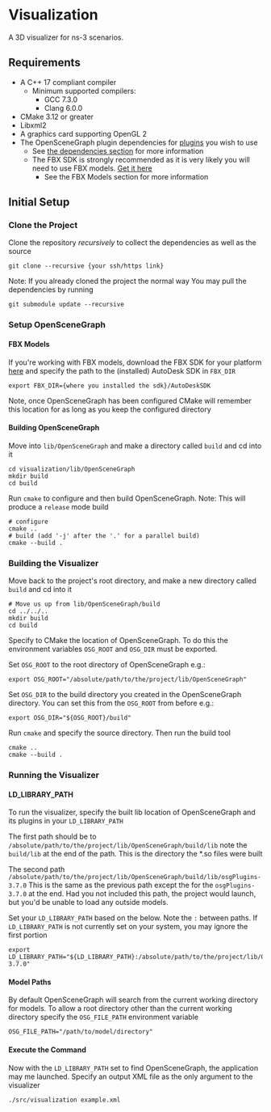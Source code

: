 # Visualization
A 3D visualizer for ns-3 scenarios.

## Requirements

* A C++ 17 compliant compiler
  * Minimum supported compilers:
    * GCC 7.3.0
    * Clang 6.0.0
* CMake 3.12 or greater
* Libxml2
* A graphics card supporting OpenGL 2
* The OpenSceneGraph plugin dependencies for [plugins](http://www.openscenegraph.org/index.php/documentation/guides/user-guides/61-osgplugins) you wish to use
  * See [the dependencies section](http://www.openscenegraph.org/index.php/download-section/dependencies) for more information
  * The FBX SDK is strongly recommended as it is very likely you will need to use FBX models. [Get it here](https://www.autodesk.com/developer-network/platform-technologies/fbx-sdk-2019-0)
    * See the FBX Models section for more information


## Initial Setup

### Clone the Project
Clone the repository _recursively_ to collect the dependencies as well as the source

```shell
git clone --recursive {your ssh/https link}
```

Note: If you already cloned the project the normal way
You may pull the dependencies by running

```shell
git submodule update --recursive
```

### Setup OpenSceneGraph

#### FBX Models
If you're working with FBX models, download the FBX SDK for your platform [here](https://www.autodesk.com/developer-network/platform-technologies/fbx-sdk-2019-0)
and specify the path to the (installed) AutoDesk SDK in `FBX_DIR`

```shell
export FBX_DIR={where you installed the sdk}/AutoDeskSDK
```
Note, once OpenSceneGraph has been configured CMake will remember this location for as long as you keep the configured directory


#### Building OpenSceneGraph
Move into `lib/OpenSceneGraph` and make a directory called `build` and cd into it
```shell
cd visualization/lib/OpenSceneGraph
mkdir build
cd build
```

Run `cmake` to configure and then build OpenSceneGraph.
Note: This will produce a `release` mode build
```shell
# configure
cmake ..
# build (add '-j' after the '.' for a parallel build)
cmake --build .
```

### Building the Visualizer
Move back to the project's root directory, and make a new directory called `build` and cd into it
```shell
# Move us up from lib/OpenSceneGraph/build
cd ../../..
mkdir build
cd build
```

Specify to CMake the location of OpenSceneGraph.
To do this the environment variables `OSG_ROOT` and `OSG_DIR` must be exported.

Set `OSG_ROOT` to the root directory of OpenSceneGraph e.g.:
```shell
export OSG_ROOT="/absolute/path/to/the/project/lib/OpenSceneGraph"
```


Set `OSG_DIR` to the build directory you created in the OpenSceneGraph directory.
You can set this from the `OSG_ROOT` from before e.g.:
```shell
export OSG_DIR="${OSG_ROOT}/build"
```

Run `cmake` and specify the source directory. Then run the build tool
```shell
cmake ..
cmake --build .
```

### Running the Visualizer

#### LD_LIBRARY_PATH
To run the visualizer, specify the built lib location of OpenSceneGraph and its plugins
in your `LD_LIBRARY_PATH`

The first path should be to `/absolute/path/to/the/project/lib/OpenSceneGraph/build/lib`
note the `build/lib` at the end of the path. This is the directory the *.so files were built

The second path `/absolute/path/to/the/project/lib/OpenSceneGraph/build/lib/osgPlugins-3.7.0`
This is the same as the previous path except the for the `osgPlugins-3.7.0` at the end.
Had you not included this path, the project would launch, but you'd be unable to load
any outside models.

Set your `LD_LIBRARY_PATH` based on the below. Note the `:` between paths.
If `LD_LIBRARY_PATH` is not currently set on your system, you may ignore the first portion
```shell
export LD_LIBRARY_PATH="${LD_LIBRARY_PATH}:/absolute/path/to/the/project/lib/OpenSceneGraph/build/lib:/absolute/path/to/the/project/lib/OpenSceneGraph/build/lib/osgPlugins-3.7.0"
```

#### Model Paths
By default OpenSceneGraph will search from the current working directory for models.
To allow a root directory other than the current working directory
specify the `OSG_FILE_PATH` environment variable
```shell
OSG_FILE_PATH="/path/to/model/directory"
```

#### Execute the Command
Now with the `LD_LIBRARY_PATH` set to find OpenSceneGraph, the application may me launched.
Specify an output XML file as the only argument to the visualizer
```shell
./src/visualization example.xml
```
